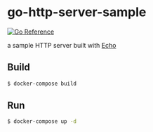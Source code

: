 # go-http-server-sample

[![Go Reference](https://pkg.go.dev/badge/github.com/m0t0k1ch1/go-http-server-sample.svg)](https://pkg.go.dev/github.com/m0t0k1ch1/go-http-server-sample)

a sample HTTP server built with [Echo](https://github.com/labstack/echo)

## Build

``` sh
$ docker-compose build
```

## Run

``` sh
$ docker-compose up -d
```

